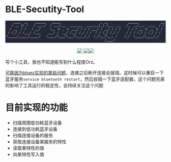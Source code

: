# BLE-Secutity-Tool

![](logo.jpg)

<p align="center"> <img src="https://img.shields.io/badge/Python-3.9-blue"> <img src="https://img.shields.io/badge/pip-bleak-blue"><img src="https://img.shields.io/badge/Tested on-Kali 2022.1-green"></p>

写个小工具，我也不知道能写到什么程度Orz。

[可能因为bluez实现的某些问题](https://github.com/bluez/bluez/issues/219)，连接之后断开连接会报错。这时候可以重启一下蓝牙服务`service bluetooth restart`，然后拔插一下蓝牙适配器，这个问题完美的影响了工具运行的稳定性，会持续关注这个问题

# 目前实现的功能

- 扫描周围低功耗蓝牙设备
- 连接到低功耗蓝牙设备
- 扫描连接设备的服务
- 获取连接设备某服务的特性
- 读取某特性的值
- 向某特性写入值




